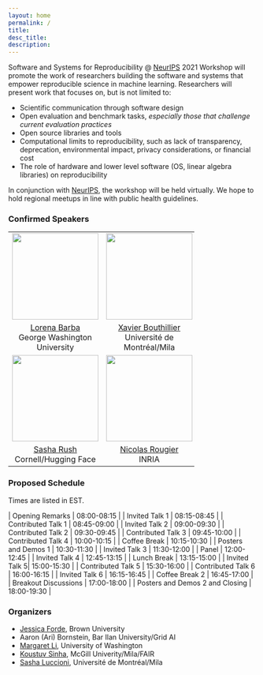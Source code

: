 ```yaml
---
layout: home
permalink: /
title: 
desc_title:
description:
---
```



Software and Systems for Reproducibility @ [NeurIPS](https://neurips.cc/) 2021 Workshop will promote the work of researchers building the software and systems that empower reproducible science in machine learning. Researchers will present work that focuses on, but is not limited to:

- Scientific communication through software design
- Open evaluation and benchmark tasks, *especially those that challenge current evaluation practices*
- Open source libraries and tools
- Computational limits to reproducibility, such as lack of transparency, deprecation, environmental impact, privacy considerations, or financial cost
- The role of hardware and lower level software (OS, linear algebra libraries) on reproducibility


In conjunction with [NeurIPS](https://neurips.cc/), the workshop will be held virtually.  We hope to hold regional meetups in line with public health guidelines.


### Confirmed Speakers

<table style="width:75%">
  <tr>
    <td style="text-align:center"><img src="https://www.seas.gwu.edu/sites/g/files/zaxdzs2406/f/styles/person_main_image/public/image/barba.jpg" height="175"></td>
    <td style="text-align:center"><img src="https://mila.quebec/wp-content/uploads/2016/03/IMG_0012-2-e1584462327833-509x676.jpg" height
    ="175
    "></td>


  </tr>
  <tr>
    <td style="text-align:center"><a href="https://lorenabarba.com/">Lorena Barba</a> <br>George Washington University</td>
    <td style="text-align:center"><a href="https://bouthilx.github.io/">Xavier Bouthillier</a> <br>Université de Montréal/Mila</td>
  </tr>
  <tr>
    <td style="text-align:center"><img src="https://avatars0.githubusercontent.com/u/35882?s=460&v=4" height="175"></td>
    <td style="text-align:center"><img src="https://i1.sndcdn.com/artworks-000649470208-gvpq29-t500x500.jpg" height="175"></td>
  </tr>
  <tr>
  <td style="text-align:center"><a href="http://rush-nlp.com/">Sasha Rush</a> <br>Cornell/Hugging Face</td>
    <td style="text-align:center"><a href="https://www.labri.fr/perso/nrougier/">Nicolas Rougier</a> <br>INRIA</td>
  </tr>
</table>


### Proposed Schedule

Times are listed in EST.

| Opening Remarks                   |  08:00-08:15   |
| Invited Talk 1 | 08:15-08:45   |
| Contributed Talk 1 | 08:45-09:00   |
| Invited Talk 2 | 09:00-09:30   |
| Contributed Talk 2 | 09:30-09:45   |
| Contributed Talk 3 | 09:45-10:00   |
| Contributed Talk 4 | 10:00-10:15 |
| Coffee Break | 10:15-10:30 |
| Posters and Demos 1 | 10:30-11:30 |
| Invited Talk 3 | 11:30-12:00 |
| Panel | 12:00-12:45 |
| Invited Talk 4 | 12:45-13:15 |
| Lunch Break | 13:15-15:00 |
| Invited Talk 5| 15:00-15:30 |
| Contributed Talk 5 | 15:30-16:00 |
| Contributed Talk 6 | 16:00-16:15 |
| Invited Talk 6 | 16:15-16:45 |
| Coffee Break 2 | 16:45-17:00 |
| Breakout Discussions | 17:00-18:00 |
| Posters and Demos 2 and Closing | 18:00-19:30 |


### Organizers

* [Jessica Forde](https://github.com/jzf2101), Brown University
* Aaron (Ari) Bornstein, Bar Ilan University/Grid AI
* [Margaret Li](https://margs.li/), University of Washington
* [Koustuv Sinha](https://www.cs.mcgill.ca/~ksinha4/), McGill Univerity/Mila/FAIR
* [Sasha Luccioni](https://www.sashaluccioni.com/), Université de Montréal/Mila

